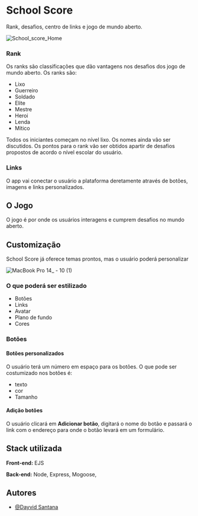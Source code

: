 # School Score
Rank, desafios, centro de links e jogo de mundo aberto.

![School_score_Home](https://user-images.githubusercontent.com/77745454/150705029-cd6096e5-d7ed-4037-8900-6c1d0e8d39b0.png)

### Rank
Os ranks são classificações que dão vantagens nos desafios dos jogo de mundo aberto. Os ranks são:
- Lixo
- Guerreiro
- Soldado
- Elite
- Mestre
- Heroi
- Lenda
- Mítico

Todos os iniciantes começam no nível lixo. Os nomes ainda vão ser discutidos.
Os pontos para o rank vão ser obtidos apartir de desafios propostos de acordo o nível escolar do usuário.

### Links
O app vai conectar o usuário a plataforma deretamente através de botões, imagens e links personalizados.

## O Jogo
O jogo é por onde os usuários interagens e cumprem desafios no mundo aberto.


## Customização
School Score já oferece temas prontos, mas o usuário poderá personalizar

![MacBook Pro 14_ - 10 (1)](https://user-images.githubusercontent.com/77745454/150705098-1544f1d3-9595-4cad-ab55-ec7aed16b6b2.png)

### O que poderá ser estilizado
- Botões
- Links
- Avatar
- Plano de fundo
- Cores

### Botões
#### Botões personalizados
O usuário terá um número em espaço para os botões.
O que pode ser costumizado nos botões é:
- texto
- cor
- Tamanho

#### Adição botões
O usuário clicará em <strong>Adicionar botão</strong>, digitará o nome do botão e passará o link com o endereço para onde o botão levará em um formulário. 



## Stack utilizada

**Front-end:** EJS

**Back-end:** Node, Express, Mogoose,




## Autores

- [@Dayvid Santana](https://www.github.com/Dayvid-san)

